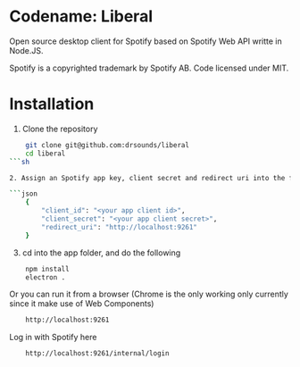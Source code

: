 # Codename: Liberal
Open source desktop client for Spotify based on Spotify Web API writte in Node.JS.

Spotify is a copyrighted trademark by Spotify AB. Code licensed under MIT.

# Installation


1. Clone the repository

```sh
    git clone git@github.com:drsounds/liberal
    cd liberal
```sh

2. Assign an Spotify app key, client secret and redirect uri into the file ~/.bungalow/spotify.key.json

```json
    {
        "client_id": "<your app client id>",
        "client_secret": "<your app client secret>",
        "redirect_uri": "http://localhost:9261"
    }
```

3. cd into the app folder, and do the following

```bash
    npm install
    electron .

```

Or you can run it from a browser (Chrome is the only working only currently since it make use of Web Components)

```bash
    http://localhost:9261
```

Log in with Spotify here

```
    http://localhost:9261/internal/login
```
